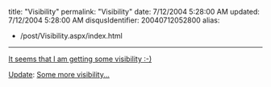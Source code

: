 title: "Visibility"
permalink: "Visibility"
date: 7/12/2004 5:28:00 AM
updated: 7/12/2004 5:28:00 AM
disqusIdentifier: 20040712052800
alias:
 - /post/Visibility.aspx/index.html
---
[It seems that I am getting some visibility :-)](http://www.microsoft.com/communities/mvp/mvpdetails.mspx?Params=%7eCMTYDataSvcParams%5e%7earg+Name%3d%22guid%22+Value%3d%22d2f50802-1a35-423c-a263-353cb10c676c%22%2f%5e%7esParams%5e%7e%2fsParams%5e%7e%2fCMTYDataSvcParams%5e)

<u>Update</u>: [Some more visibility...](http://www.mysps.info/Coauteurs/AllItems.aspx)
